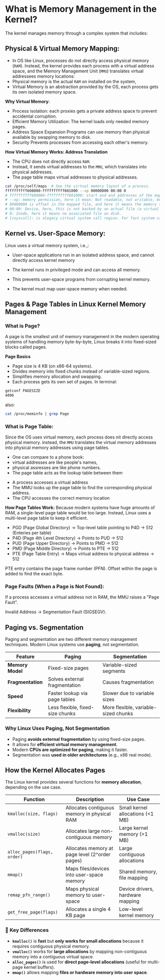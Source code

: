 # What is Memory Management in the Kernel?
The kernel manages memory through a complex system that includes:
## Physical & Virtual Memory Mapping:
 
   - In OS like Linux, processes do not directly access physical memory (`RAM`). Instead, the kernel provides each process with a virtual address space, and the Memory Management Unit (`MMU`) translates virtual addressees memory locations:
   - Physical memory is the actual `RAM` on installed on the system,
   - Virtual Memory is an abstraction provided by the OS, each process gets its own isolated memory space.

**Why Virtual Memory**:
- Process isolation: each proxies gets a private address space to prevent accidental corruption.
- Efficient Memory Utilization: The kernel loads only needed memory pages.
- Address Space Expansion Programs can use memory than physical available by swapping memory to disk.
- Security Prevents processes from accessing each other's memory.

**How Virtual Memory Works: Address Translation**
- The CPU does not directly access `RAM`.
- Instead, it sends virtual addresses to the `MMU`, which translates into physical addresses.
- The page table maps virtual addresses to physical addresses.
```bash
cat /proc/self/maps  # See the virtual memory layout of a process.
ffffffffff600000-ffffffffff601000 --xp 00000000 00:00 0                  [vsyscall]
# ffffffffff600000-ffffffffff601000: start and end addresses of the mapped memory region
# --xp: memory permission, here it mean: Not readable, not writable, but executable, Private mapping (not shared with other processes).
# 00000000 is offset in the mapped file, and here it means the memory starts from the beginning
# 00:00: Device, here, this is not backed by an actual file (a virtual memory)
# 0: Inode, here it means no associated file on disk.
# [vsyscall]: is alegacy virtual system call region. For fast system calls.
```

## Kernel vs. User-Space Memory:

Linux uses a virtual memory system, i.e.,:

-   User-space applications run in an isolated address space, and cannot directly access kernel memory
-   The kernel runs in privileged mode and can access all memory.

-   This prevents user-space programs from corrupting kernel memory.
-   The kernel must map user-space memory when needed.

## Pages & Page Tables in Linux Kernel Memory Management

### What is Page?
A page is the smallest unit of memory management in the modern operating systems of handling memory byte-by-byte, Linux breaks it into fixed-sized blocks called pages.

**Page Basics**

- Page size is 4 KB (on x86-64 systems).
- Divides memory into fixed chunks instead of variable-sized regions.
- Simplifies memory allocation and swapping.
- Each process gets its own set of pages.
In terminal:
```bash
getconf PAGESIZE
4096
```
also:
```bash
cat /proc/meminfo | grep Page
```

### What is Page Table:
Since the OS uses virtual memory, each process does nit directly access physical memory. instead, the `MMU` translates the virtual memory addresses into physical memory addresses using page tables.
-   One can compare to a phone book:
-   virtual addresses are like people's names,
-   physical assresses are like phone numbers.
-   The page table acts as the lookup table between them
* A process accesses a virtual address
* The MMU looks up the page table to find the corresponding physical address.
* The CPU accesses the correct memory location

**How Page Tables Work:**
Because modern systems have huge amounts of RAM, a single-level page table would be too large. Instead, Linux uses a multi-level page table to keep it efficient.
- PGD (Page Global Directory) -> Top-level table pointing to P4D -> 512 (Enteries per table)
- P4D (Page 4th Level Directory) -> Points to PUD -> 512
- PUD (Page Upper Directory) -> Points to PMD -> 512
- PMD (Page Middle Directory) -> Points to PTE -> 512
- PTE (Page Table Entry) -> Maps virtual address to physical address -> 512
    
PTE entry contains the page frame number (PFN).
Offset within the page is added to find the exact byte.

### Page Faults (When a Page is Not Found):
If a process accesses a virtual address not in RAM, the MMU raises a "Page Fault".

Invalid Address → Segmentation Fault (SIGSEGV).

## Paging vs. Segmentation

Paging and segmentation are two different memory management techniques. Modern Linux systems use **paging**, not segmentation.

| **Feature**        | **Paging**                                | **Segmentation**                        |
|--------------------|---------------------------------|---------------------------------|
| **Memory Model**   | Fixed-size pages                | Variable-sized segments        |
| **Fragmentation**  | Solves external fragmentation  | Causes fragmentation           |
| **Speed**         | Faster lookup via page tables  | Slower due to variable sizes  |
| **Flexibility**    | Less flexible, fixed-size chunks | More flexible, variable-sized chunks |

### **Why Linux Uses Paging, Not Segmentation**
- Paging **avoids external fragmentation** by using fixed-size pages.
- It allows for **efficient virtual memory management**.
- Modern **CPUs are optimized for paging**, making it faster.
- Segmentation was **used in older architectures** (e.g., x86 real mode).

## How the Kernel Allocates Pages

The Linux kernel provides several functions for **memory allocation**, depending on the use case.

| **Function**         | **Description**                               | **Use Case**                          |
|----------------------|---------------------------------------------|--------------------------------------|
| `kmalloc(size, flags)`  | Allocates contiguous memory in physical RAM | Small kernel allocations (<1 MB) |
| `vmalloc(size)`      | Allocates large non-contiguous memory        | Large kernel memory (>1 MB) |
| `alloc_pages(flags, order)` | Allocates memory at page level (2^order pages) | Large contiguous allocations |
| `mmap()`            | Maps files/devices into user-space memory    | Shared memory, file mapping |
| `remap_pfn_range()` | Maps physical memory to user-space           | Device drivers, hardware mapping |
| `get_free_page(flags)` | Allocates a single 4 KB page               | Low-level kernel memory |

### 🔹 **Key Differences**
- **`kmalloc()`** is **fast** but **only works for small allocations** because it requires contiguous physical memory.
- **`vmalloc()`** works for **large allocations** by mapping non-contiguous memory into a contiguous virtual space.
- **`alloc_pages()`** is used for **direct page-level allocations** (useful for multi-page kernel buffers).
- **`mmap()`** allows mapping **files or hardware memory into user space**.


